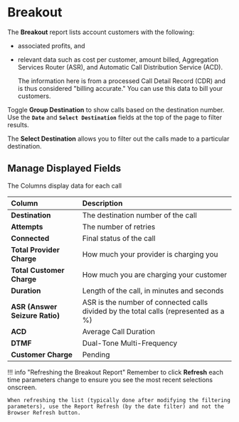 # Breakout

The **Breakout** report lists account customers with the following:

* associated profits, and
* relevant data such as cost per customer, amount billed, Aggregation Services Router (ASR), and Automatic Call Distribution Service (ACD).

    The information here is from a processed Call Detail Record (CDR) and is thus considered "billing accurate." You can use this data to bill your customers.

 Toggle **Group Destination** to show calls based on the destination number.  
 Use the **`Date`** and **`Select Destination`** fields at the top of the page to filter results.

 The **Select Destination** allows you to filter out the calls made to a particular destination.

## Manage Displayed Fields

The Columns display data for each call

|Column|Description |
|:------------|:-------------------------------------------------|
|**Destination**|The destination number of the call|
|**Attempts**|The number of retries|
|**Connected**|Final status of the call|
|**Total Provider Charge**|How much your provider is charging you|
|**Total Customer Charge**|How much you are charging your customer|
|**Duration**|Length of the call, in minutes and seconds|
|**ASR (Answer Seizure Ratio)**|ASR is the number of connected calls divided by the total calls (represented as a %)|
|**ACD**|Average Call Duration|
|**DTMF**|Dual-Tone Multi-Frequency|
|**Customer Charge**|Pending|

!!! info "Refreshing the Breakout Report"
    Remember to click **Refresh** each time parameters change to ensure you see the most recent selections onscreen.

    When refreshing the list (typically done after modifying the filtering parameters), use the Report Refresh (by the date filter) and not the Browser Refresh button.
